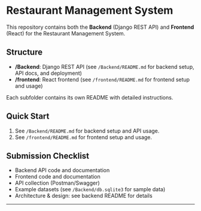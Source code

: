 # Restaurant Management System

This repository contains both the **Backend** (Django REST API) and **Frontend** (React) for the Restaurant Management System.

## Structure

- **/Backend**: Django REST API (see `/Backend/README.md` for backend setup, API docs, and deployment)
- **/frontend**: React frontend (see `/frontend/README.md` for frontend setup and usage)

Each subfolder contains its own README with detailed instructions.

## Quick Start

1. See `/Backend/README.md` for backend setup and API usage.
2. See `/frontend/README.md` for frontend setup and usage.

## Submission Checklist

- Backend API code and documentation
- Frontend code and documentation
- API collection (Postman/Swagger)
- Example datasets (see `/Backend/db.sqlite3` for sample data)
- Architecture & design: see backend README for details

---